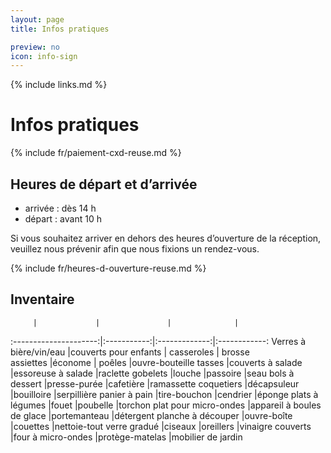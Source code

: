 ```yaml
---
layout: page
title: Infos pratiques

preview: no
icon: info-sign
---
```


{% include links.md %}

# Infos pratiques

{% include fr/paiement-cxd-reuse.md %}

## Heures de départ et d’arrivée
- arrivée : dès 14 h 
- départ : avant 10 h

Si vous souhaitez arriver en dehors des heures d’ouverture de la réception, veuillez nous prévenir afin que nous fixions un rendez-vous.

{% include fr/heures-d-ouverture-reuse.md %}

## Inventaire

         |             |               |              |
:---------------------:|:-----------:|:-------------:|:------------:
Verres à bière/vin/eau |couverts pour enfants | casseroles     | brosse                              
assiettes              |économe            | poêles            |ouvre-bouteille
tasses                 |couverts à salade  |essoreuse à salade |raclette
gobelets               |louche             |passoire           |seau
bols à dessert         |presse-purée       |cafetière          |ramassette
coquetiers             |décapsuleur        |bouilloire         |serpillière
panier à pain          |tire-bouchon       |cendrier           |éponge
plats à légumes        |fouet              |poubelle           |torchon
plat pour micro-ondes  |appareil à boules de glace |portemanteau |détergent
planche à découper     |ouvre-boîte        |couettes           |nettoie-tout
verre gradué           |ciseaux            |oreillers          |vinaigre
couverts               |four à micro-ondes |protège-matelas  |mobilier de jardin
